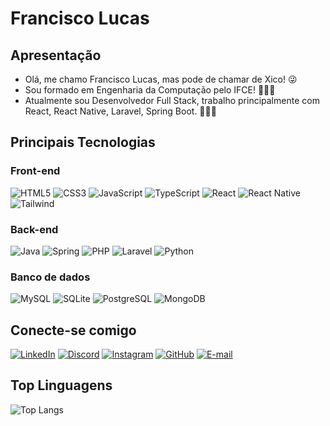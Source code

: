 # Francisco Lucas

## Apresentação
- Olá, me chamo Francisco Lucas, mas pode de chamar de Xico! 😜
- Sou formado em Engenharia da Computação pelo IFCE! 👨🏼‍🎓
- Atualmente sou Desenvolvedor Full Stack, trabalho principalmente com React, React Native, Laravel, Spring Boot. 👨🏽‍💻

## Principais Tecnologias

### Front-end
![HTML5](https://img.shields.io/badge/HTML5-E34F26?style=flat-square&logo=html5&logoColor=white)
![CSS3](https://img.shields.io/badge/CSS3-1572B6?style=flat-square&logo=css3&logoColor=white)
![JavaScript](https://img.shields.io/badge/JavaScript-F7DF1E?style=flat-square&logo=javascript&logoColor=black)
![TypeScript](https://img.shields.io/badge/TypeScript-007ACC?style=flat-square&logo=typescript&logoColor=white)
![React](https://img.shields.io/badge/React-20232A?style=flat-square&logo=react&logoColor=61DAFB)
![React Native](https://img.shields.io/badge/React_Native-20232A?style=flat-square&logo=react&logoColor=61DAFB)
![Tailwind](https://img.shields.io/badge/tailwindcss-%2338B2AC.svg?style=flat-square&logo=tailwind-css&logoColor=white)

### Back-end
![Java](https://img.shields.io/badge/java-%23ED8B00.svg?style=flat-square&logo=openjdk&logoColor=white)
![Spring](https://img.shields.io/badge/spring-%236DB33F.svg?style=flat-square&logo=spring&logoColor=white)
![PHP](https://img.shields.io/badge/PHP-777BB4?style=flat-square&logo=php&logoColor=white)
![Laravel](https://img.shields.io/badge/laravel-%23FF2D20.svg?style=flat-square&logo=laravel&logoColor=white)
![Python](https://img.shields.io/badge/python-3670A0?flat-square&logo=python&logoColor=ffdd54)

### Banco de dados
![MySQL](https://img.shields.io/badge/MySQL-00000F?style=flat-square&logo=mysql&logoColor=white)
![SQLite](https://img.shields.io/badge/SQLite-000?style=flat-square&logo=sqlite&logoColor=07405E)
![PostgreSQL](https://img.shields.io/badge/PostgreSQL-000?style=flat-square&logo=postgresql)
![MongoDB](https://img.shields.io/badge/MongoDB-%234ea94b.svg?style=flat-squarelogo=mongodb&logoColor=white)

## Conecte-se comigo

[![LinkedIn](https://img.shields.io/badge/LinkedIn-0077B5?style=for-the-badge&logo=linkedin&logoColor=white)](https://www.linkedin.com/in/fcolucas/) 
[![Discord](https://img.shields.io/badge/Discord-7289DA?style=for-the-badge&logo=discord&logoColor=white)](https://discord.com/channels/@xico_lucas/)
[![Instagram](https://img.shields.io/badge/-Instagram-%23E4405F?style=for-the-badge&logo=instagram&logoColor=white)](https://www.instagram.com/xico_lucas/)
[![GitHub](https://img.shields.io/badge/GitHub-100000?style=for-the-badge&logo=github&logoColor=white)](https://github.com/fcolucas)
[![E-mail](https://img.shields.io/badge/-Email-000?style=for-the-badge&logo=microsoft-outlook&logoColor=007BFF)](mailto:fcolucaslima14@gmail.com)

## Top Linguagens

![Top Langs](https://github-readme-stats-git-masterrstaa-rickstaa.vercel.app/api/top-langs/?username=fcolucas&layout=compact&bg_color=99B4FF&border_color=B3C7FF&title_color=FFF&text_color=FFF)
